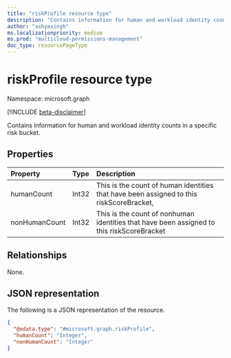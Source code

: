 ```yaml
---
title: "riskProfile resource type"
description: "Contains information for human and workload identity counts in a specific risk bucket."
author: "ashyasingh"
ms.localizationpriority: medium
ms.prod: "multicloud-permissions-management"
doc_type: resourcePageType
---
```


# riskProfile resource type

Namespace: microsoft.graph

[!INCLUDE [beta-disclaimer](../../includes/beta-disclaimer.md)]

Contains information for human and workload identity counts in a specific risk bucket.

## Properties
|Property|Type|Description|
|:---|:---|:---|
|humanCount|Int32|This is the count of human identities that have been assigned to this riskScoreBracket,|
|nonHumanCount|Int32|This is the count of nonhuman identities that have been assigned to this riskScoreBracket|

## Relationships
None.

## JSON representation
The following is a JSON representation of the resource.
<!-- {
  "blockType": "resource",
  "@odata.type": "microsoft.graph.riskProfile"
}
-->
``` json
{
  "@odata.type": "#microsoft.graph.riskProfile",
  "humanCount": "Integer",
  "nonHumanCount": "Integer"
}
```

